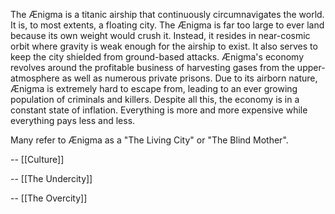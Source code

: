The Ænigma is a titanic airship that continuously circumnavigates the world. It is, to most extents, a floating city. 
The Ænigma is far too large to ever land because its own weight would crush it. Instead, it resides in near-cosmic orbit where gravity is weak enough for the airship to exist. It also serves to keep the city shielded from ground-based attacks.
Ænigma's economy revolves around the profitable business of harvesting gases from the upper-atmosphere as well as numerous private prisons. Due to its airborn nature, Ænigma is extremely hard to escape from, leading to an ever growing population of criminals and killers.
Despite all this, the economy is in a constant state of inflation. Everything is more and more expensive while everything pays less and less.

Many refer to Ænigma as a "The Living City" or "The Blind Mother".

-- [[Culture]]

-- [[The Undercity]]

-- [[The Overcity]]
